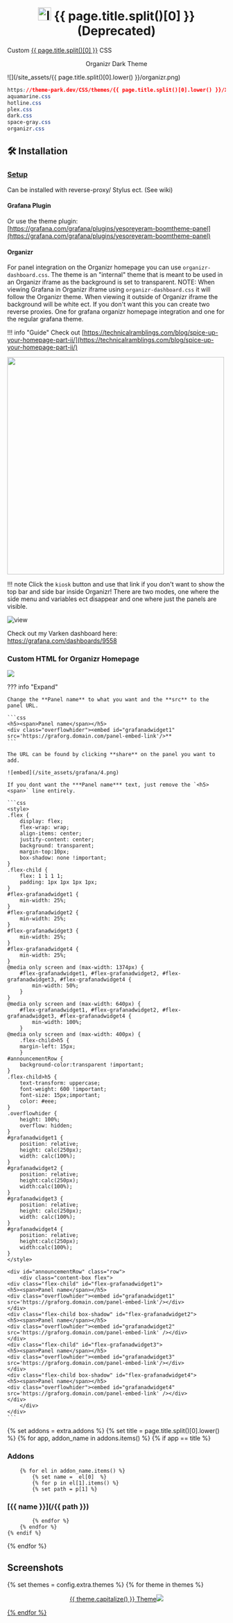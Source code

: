 <h1 align="center"> <img src="/site_assets/{{ page.title.split()[0].lower() }}/logo.png" alt="logo" width="30" height="30"> {{ page.title.split()[0] }} (Deprecated)</h1>

Custom [{{ page.title.split()[0] }}](https://github.com/grafana) CSS

<p align="center"> Organizr Dark Theme </p>

![](/site_assets/{{ page.title.split()[0].lower() }}/organizr.png)

```css
https://theme-park.dev/CSS/themes/{{ page.title.split()[0].lower() }}/XXX.css
aquamarine.css
hotline.css
plex.css
dark.css
space-gray.css
organizr.css
```

## 🛠️ Installation

### [Setup](/setup)

Can be installed with reverse-proxy/ Stylus ect. (See wiki)

#### Grafana Plugin

Or use the theme plugin: [https://grafana.com/grafana/plugins/yesoreyeram-boomtheme-panel](https://grafana.com/grafana/plugins/yesoreyeram-boomtheme-panel)

#### Organizr

For panel integration on the Organizr homepage you can use `organizr-dashboard.css`. The theme is an "internal" theme that is meant to be used in an Organizr iframe as the background is set to transparent.
NOTE: When viewing Grafana in Organizr iframe using `organizr-dashboard.css` it will follow the Organizr theme. When viewing it outside of Organizr iframe the background will be white ect. If you don't want this you can create two reverse proxies. One for grafana organizr homepage integration and one for the regular grafana theme.

!!! info "Guide"
    Check out [https://technicalramblings.com/blog/spice-up-your-homepage-part-ii/](https://technicalramblings.com/blog/spice-up-your-homepage-part-ii/)

<img src="/site_assets/grafana/orgdash.jpg" height="500px"></img>

!!! note
    Click the `kiosk` button and use that link if you don't want to show the top bar and side bar inside Organizr! There are two modes, one where the side menu and variables ect disappear and one where just the panels are visible.

![view](/site_assets/grafana/view.png)

Check out my Varken dashboard here: https://grafana.com/dashboards/9558

### Custom HTML for Organizr Homepage

![](/site_assets/grafana/3.png)

??? info "Expand"

    Change the **Panel name** to what you want and the **src** to the panel URL.

    ```css
    <h5><span>Panel name</span></h5>
    <div class="overflowhider"><embed id="grafanadwidget1" src='https://graforg.domain.com/panel-embed-link'/>**
    ```

    The URL can be found by clicking **share** on the panel you want to add.

    ![embed](/site_assets/grafana/4.png)

    If you dont want the ***Panel name*** text, just remove the `<h5><span>` line entirely.

    ```css
    <style>
    .flex {
        display: flex;
        flex-wrap: wrap;
        align-items: center;
        justify-content: center;
        background: transparent;
        margin-top:10px;
        box-shadow: none !important;
    }
    .flex-child {
        flex: 1 1 1 1;
        padding: 1px 1px 1px 1px;
    }
    #flex-grafanadwidget1 {
        min-width: 25%;
    }
    #flex-grafanadwidget2 {
        min-width: 25%;
    }
    #flex-grafanadwidget3 {
        min-width: 25%;
    }
    #flex-grafanadwidget4 {
        min-width: 25%;
    }
    @media only screen and (max-width: 1374px) {
        #flex-grafanadwidget1, #flex-grafanadwidget2, #flex-grafanadwidget3, #flex-grafanadwidget4 {
            min-width: 50%;
        }
    }
    @media only screen and (max-width: 640px) {
        #flex-grafanadwidget1, #flex-grafanadwidget2, #flex-grafanadwidget3, #flex-grafanadwidget4 {
            min-width: 100%;
        }
    @media only screen and (max-width: 400px) {
        .flex-child>h5 {
        margin-left: 15px;
        }
    #announcementRow {
        background-color:transparent !important;
    }
    .flex-child>h5 {
        text-transform: uppercase;
        font-weight: 600 !important;
        font-size: 15px;important;
        color: #eee;
    }
    .overflowhider {
        height: 100%;
        overflow: hidden;
    }
    #grafanadwidget1 {
        position: relative;
        height: calc(250px);
        width: calc(100%);
    }
    #grafanadwidget2 {
        position: relative;
        height:calc(250px);
        width:calc(100%);
    }
    #grafanadwidget3 {
        position: relative;
        height: calc(250px);
        width: calc(100%);
    }
    #grafanadwidget4 {
        position: relative;
        height:calc(250px);
        width:calc(100%);
    }
    </style>

    <div id="announcementRow" class="row">
        <div class="content-box flex">
    <div class="flex-child" id="flex-grafanadwidget1">
    <h5><span>Panel name</span></h5>
    <div class="overflowhider"><embed id="grafanadwidget1" src='https://graforg.domain.com/panel-embed-link'/></div>
    </div>
    <div class="flex-child box-shadow" id="flex-grafanadwidget2">
    <h5><span>Panel name</span></h5>
    <div class="overflowhider"><embed id="grafanadwidget2" src='https://graforg.domain.com/panel-embed-link' /></div>
    </div>
    <div class="flex-child" id="flex-grafanadwidget3">
    <h5><span>Panel name</span></h5>
    <div class="overflowhider"><embed id="grafanadwidget3" src='https://graforg.domain.com/panel-embed-link'/></div>
    </div>
    <div class="flex-child box-shadow" id="flex-grafanadwidget4">
    <h5><span>Panel name</span></h5>
    <div class="overflowhider"><embed id="grafanadwidget4" src='https://graforg.domain.com/panel-embed-link' /></div>
    </div>
        </div>
    </div>
    ```

{% set addons = extra.addons %}
{% set title = page.title.split()[0].lower() %}
{% for app, addon_name in addons.items() %}
    {% if app  ==  title %}

### Addons

        {% for el in addon_name.items() %}
            {% set name =  el[0]  %}
            {% for p in el[1].items() %}
            {% set path = p[1] %}

### [{{ name }}](/{{ path }})

            {% endfor %}
        {% endfor %}
    {% endif %}
{% endfor %}

## Screenshots

{% set themes = config.extra.themes %}
{% for theme in themes %}
<p align="center">  
<a href="/site_assets/{{ page.title.split()[0].lower() }}/{{ theme }}.png">{{ theme.capitalize() }} Theme<img src="/site_assets/{{ page.title.split()[0].lower() }}/{{ theme }}.png"></img>
</p>
{% endfor %}
